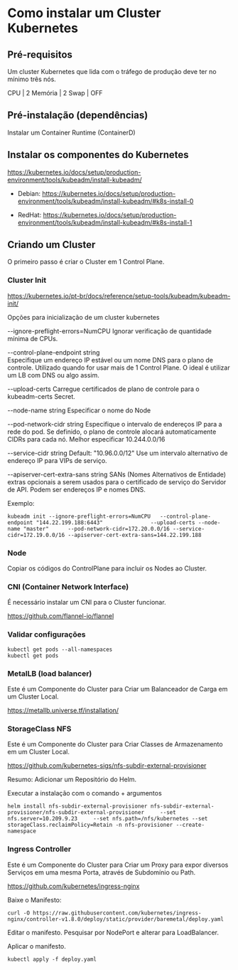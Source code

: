 # Como instalar um Cluster Kubernetes

## Pré-requisitos
Um cluster Kubernetes que lida com o tráfego de produção deve ter no mínimo três nós.

CPU     | 2 
Memória | 2
Swap    | OFF

## Pré-instalação (dependências)

Instalar um Container Runtime (ContainerD)

## Instalar os componentes do Kubernetes 

https://kubernetes.io/docs/setup/production-environment/tools/kubeadm/install-kubeadm/

- Debian:
https://kubernetes.io/docs/setup/production-environment/tools/kubeadm/install-kubeadm/#k8s-install-0

- RedHat: 
https://kubernetes.io/docs/setup/production-environment/tools/kubeadm/install-kubeadm/#k8s-install-1

## Criando um Cluster

O primeiro passo é criar o Cluster em 1 Control Plane.

### Cluster Init

https://kubernetes.io/pt-br/docs/reference/setup-tools/kubeadm/kubeadm-init/

Opções para inicialização de um cluster kubernetes

--ignore-preflight-errors=NumCPU
Ignorar verificação de quantidade mínima de CPUs.

--control-plane-endpoint string			
Especifique um endereço IP estável ou um nome DNS para o plano de controle.
Utilizado quando for usar mais de 1 Control Plane.
O ideal é utilizar um LB com DNS ou algo assim.

--upload-certs
Carregue certificados de plano de controle para o kubeadm-certs Secret.

--node-name string
Especificar o nome do Node

--pod-network-cidr string
Especifique o intervalo de endereços IP para a rede do pod. Se definido, o plano de controle alocará automaticamente CIDRs para cada nó.
Melhor especificar 10.244.0.0/16

--service-cidr string    Default: "10.96.0.0/12"
Use um intervalo alternativo de endereço IP para VIPs de serviço.

--apiserver-cert-extra-sans string
SANs (Nomes Alternativos de Entidade) extras opcionais a serem usados para o certificado de serviço do Servidor de API. Podem ser endereços IP e nomes DNS.

Exemplo:
```
kubeadm init --ignore-preflight-errors=NumCPU 	--control-plane-endpoint "144.22.199.188:6443" 				 --upload-certs --node-name "master" 	  --pod-network-cidr=172.20.0.0/16 --service-cidr=172.19.0.0/16 --apiserver-cert-extra-sans=144.22.199.188
```

### Node

Copiar os códigos do ControlPlane para incluir os Nodes ao Cluster.


### CNI (Container Network Interface)

É necessário instalar um CNI para o Cluster funcionar.

https://github.com/flannel-io/flannel


### Validar configurações

```
kubectl get pods --all-namespaces
kubectl get pods
```

### MetalLB (load balancer)

Este é um Componente do Cluster para Criar um Balanceador de Carga em um Cluster Local.

https://metallb.universe.tf/installation/


### StorageClass NFS

Este é um Componente do Cluster para Criar Classes de Armazenamento em um Cluster Local.

https://github.com/kubernetes-sigs/nfs-subdir-external-provisioner

Resumo:
Adicionar um Repositório do Helm.

Executar a instalação com o comando + argumentos
```
helm install nfs-subdir-external-provisioner nfs-subdir-external-provisioner/nfs-subdir-external-provisioner     --set nfs.server=10.209.9.23     --set nfs.path=/nfs/kubernetes --set storageClass.reclaimPolicy=Retain -n nfs-provisioner --create-namespace
```

### Ingress Controller

Este é um Componente do Cluster para Criar um Proxy para expor diversos Serviços em uma mesma Porta, através de Subdomínio ou Path.

https://github.com/kubernetes/ingress-nginx

Baixe o Manifesto:
```
curl -O https://raw.githubusercontent.com/kubernetes/ingress-nginx/controller-v1.8.0/deploy/static/provider/baremetal/deploy.yaml
```
Editar o manifesto. Pesquisar por NodePort e alterar para LoadBalancer.

Aplicar o manifesto.
```
kubectl apply -f deploy.yaml
```